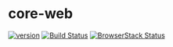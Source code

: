 # core-web

[![version](https://img.shields.io/npm/v/@mrhenry/core-web.svg)](https://www.npmjs.com/package/@mrhenry/core-web) [![Build Status](https://travis-ci.com/mrhenry/core-web.svg?branch=main)](https://travis-ci.com/mrhenry/core-web) [![BrowserStack Status](https://automate.browserstack.com/badge.svg?badge_key=MkE1NFM0ZkZESGg1VkNVd0htbm1BSTNFNjJHUGRhSjlEcU1PQ0JOMVVLOD0tLUVQMFpFUWIxTCtJWUtKYkFXYnN3OGc9PQ==--e6f705c0dc92b0ed20bd3a64df779e846f1ceeda)](https://automate.browserstack.com/public-build/MkE1NFM0ZkZESGg1VkNVd0htbm1BSTNFNjJHUGRhSjlEcU1PQ0JOMVVLOD0tLUVQMFpFUWIxTCtJWUtKYkFXYnN3OGc9PQ==--e6f705c0dc92b0ed20bd3a64df779e846f1ceeda)
